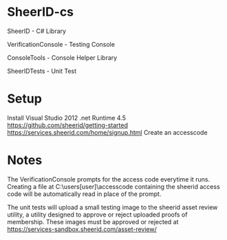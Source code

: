 SheerID-cs
===========

SheerID - C# Library

VerificationConsole - Testing Console

ConsoleTools - Console Helper Library

SheerIDTests - Unit Test


Setup
===========
Install Visual Studio 2012
.net Runtime 4.5
https://github.com/sheerid/getting-started
https://services.sheerid.com/home/signup.html
Create an accesscode

Notes
===========
The VerificationConsole prompts for the access code everytime it runs. Creating a file at C:\users\[user]\accesscode containing the sheerid access code will be automatically read in place of the prompt.

The unit tests will upload a small testing image to the sheerid asset review utility, a utility designed to approve or reject uploaded proofs of membership. These images must be approved or rejected at https://services-sandbox.sheerid.com/asset-review/